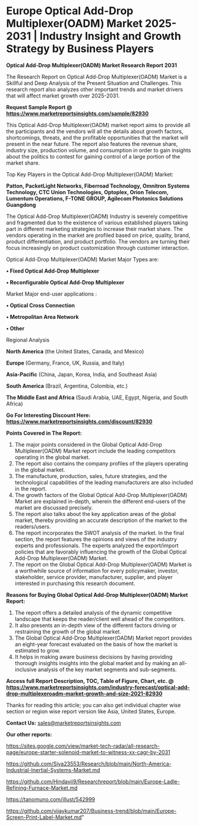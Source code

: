 # Europe Optical Add-Drop Multiplexer(OADM) Market 2025-2031 | Industry Insight and Growth Strategy by Business Players

<strong>Optical Add-Drop Multiplexer(OADM) Market Research Report 2031</strong>

The Research Report on Optical Add-Drop Multiplexer(OADM) Market is a Skillful and Deep Analysis of the Present Situation and Challenges. This research report also analyzes other important trends and market drivers that will affect market growth over 2025-2031.

<strong>Request Sample Report @ <a href=https://www.marketreportsinsights.com/sample/82930>https://www.marketreportsinsights.com/sample/82930</a></strong>

This Optical Add-Drop Multiplexer(OADM) market report aims to provide all the participants and the vendors will all the details about growth factors, shortcomings, threats, and the profitable opportunities that the market will present in the near future. The report also features the revenue share, industry size, production volume, and consumption in order to gain insights about the politics to contest for gaining control of a large portion of the market share.

Top Key Players in the Optical Add-Drop Multiplexer(OADM) Market:

<strong>Patton, PacketLight Networks, Fiberroad Technology, Omnitron Systems Technology, CTC Union Technologies, Optoplex, Orion Telecom, Lumentum Operations, F-TONE GROUP, Agilecom Photonics Solutions Guangdong</strong>

The Optical Add-Drop Multiplexer(OADM) Industry is severely competitive and fragmented due to the existence of various established players taking part in different marketing strategies to increase their market share. The vendors operating in the market are profiled based on price, quality, brand, product differentiation, and product portfolio. The vendors are turning their focus increasingly on product customization through customer interaction.

Optical Add-Drop Multiplexer(OADM) Market Major Types are:

<strong>• Fixed Optical Add-Drop Multiplexer

• Reconfigurable Optical Add-Drop Multiplexer</strong>

Market Major end-user applications :

<strong>• Optical Cross Connection

• Metropolitan Area Network

• Other</strong>

Regional Analysis

</u><strong><b>North America</b></strong> (the United States, Canada, and Mexico)

<strong><b>Europe </b></strong>(Germany, France, UK, Russia, and Italy)

<strong><b>Asia-Pacific</b></strong> (China, Japan, Korea, India, and Southeast Asia)

<strong><b>South America</b></strong> (Brazil, Argentina, Colombia, etc.)

<strong><b>The Middle East and Africa</b></strong> (Saudi Arabia, UAE, Egypt, Nigeria, and South Africa)

<strong>Go For Interesting Discount Here: <a href=https://www.marketreportsinsights.com/discount/82930>https://www.marketreportsinsights.com/discount/82930</a></strong>

<strong>Points Covered in The Report:</strong>
<ol>
  <li>The major points considered in the Global Optical Add-Drop Multiplexer(OADM) Market report include the leading competitors operating in the global market.</li>
  <li>The report also contains the company profiles of the players operating in the global market.</li>
  <li>The manufacture, production, sales, future strategies, and the technological capabilities of the leading manufacturers are also included in the report.</li>
  <li>The growth factors of the Global Optical Add-Drop Multiplexer(OADM) Market are explained in-depth, wherein the different end-users of the market are discussed precisely.</li>
  <li>The report also talks about the key application areas of the global market, thereby providing an accurate description of the market to the readers/users.</li>
  <li>The report incorporates the SWOT analysis of the market. In the final section, the report features the opinions and views of the industry experts and professionals. The experts analyzed the export/import policies that are favorably influencing the growth of the Global Optical Add-Drop Multiplexer(OADM) Market.</li>
  <li>The report on the Global Optical Add-Drop Multiplexer(OADM) Market is a worthwhile source of information for every policymaker, investor, stakeholder, service provider, manufacturer, supplier, and player interested in purchasing this research document.</li>
</ol>
<strong>Reasons for Buying Global Optical Add-Drop Multiplexer(OADM) Market Report:</strong>

<ol>
  <li>The report offers a detailed analysis of the dynamic competitive landscape that keeps the reader/client well ahead of the competitors.</li>
  <li>It also presents an in-depth view of the different factors driving or restraining the growth of the global market.</li>
  <li>The Global Optical Add-Drop Multiplexer(OADM) Market report provides an eight-year forecast evaluated on the basis of how the market is estimated to grow.</li>
  <li>It helps in making aware business decisions by having providing thorough insights insights into the global market and by making an all-inclusive analysis of the key market segments and sub-segments.</li>
</ol>
<strong>Access full Report Description, TOC, Table of Figure, Chart, etc. @ <a href=https://www.marketreportsinsights.com/industry-forecast/optical-add-drop-multiplexeroadm-market-growth-and-size-2021-82930>https://www.marketreportsinsights.com/industry-forecast/optical-add-drop-multiplexeroadm-market-growth-and-size-2021-82930</a></strong>


Thanks for reading this article; you can also get individual chapter wise section or region wise report version like Asia, United States, Europe.

<strong>Contact Us:</strong>
sales@marketreportsinsights.com

<strong>Our other reports:</strong>

<a href=https://sites.google.com/view/market-tech-radar/all-research-page/europe-starter-solenoid-market-to-witness-xx-cagr-by-2031>https://sites.google.com/view/market-tech-radar/all-research-page/europe-starter-solenoid-market-to-witness-xx-cagr-by-2031</a>

<a href=https://github.com/Siya23553/Research/blob/main/North-America-Industrial-Inertial-Systems-Market.md>https://github.com/Siya23553/Research/blob/main/North-America-Industrial-Inertial-Systems-Market.md</a>

<a href=https://github.com/Hindavii9/Researchreport/blob/main/Europe-Ladle-Refining-Furnace-Market.md>https://github.com/Hindavii9/Researchreport/blob/main/Europe-Ladle-Refining-Furnace-Market.md</a>

<a href=https://tanomuno.com/illust/542999>https://tanomuno.com/illust/542999</a>

<a href=https://github.com/vijaykumar207/Business-trend/blob/main/Europe-Screen-Print-Label-Market.md>https://github.com/vijaykumar207/Business-trend/blob/main/Europe-Screen-Print-Label-Market.md</a>"
